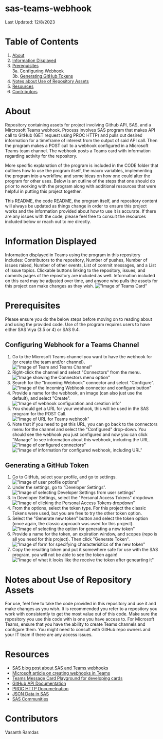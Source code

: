 # sas-teams-webhook
Last Updated: 12/8/2023

# Table of Contents
1. [About](https://github.com/varamdas/sas-teams-webhook/blob/main/README.md#about)  
2. [Information Displayed](https://github.com/varamdas/sas-teams-webhook/blob/main/README.md#information-displayed)  
3. [Prerequisites](https://github.com/varamdas/sas-teams-webhook/blob/main/README.md#prerequisites)   
    3a. [Configuring Webhook](https://github.com/varamdas/sas-teams-webhook/blob/main/README.md#configuring-webhook-for-a-teams-channel)    
    3b. [Generating GitHub Tokens](https://github.com/varamdas/sas-teams-webhook/blob/main/README.md#generating-a-github-token)  
4. [Notes about Use of Repository Assets](https://github.com/varamdas/sas-teams-webhook/blob/main/README.md#notes-about-use-of-repository-assets)    
5. [Resources](https://github.com/varamdas/sas-teams-webhook/blob/main/README.md#resources)  
6. [Contributors](https://github.com/varamdas/sas-teams-webhook/blob/main/README.md#contributors)  

# About
Repository containing assets for project involving Github API, SAS, and a Mircrosoft Teams webhook.
Process involves SAS program that makes API call to GitHub (GET request using PROC  HTTP) and pulls out desired information for a timeframe of interest from the output of said API call. Then the program makes a POST call to a webhook configured in a Microsoft Teams team channel. The webhook posts a Teams card with information regarding activity for the repository.

More specific explanation of the program is included in the CODE folder that outlines how to use the program itself, the macro variables, implementing the program into a workflow, and some ideas on how one could alter the program for other uses. Below is an outline of the steps that one should do prior to working with the program along with additional resources that were helpful in putting this project together.

This README, the code README, the program itself, and repository content will always be updated as things change in order to ensure this project works and the information provided about how to use it is accurate. If there are any issues with the code, please feel free to consult the resources included below or reach out to me directly.

# Information Displayed
Information displayed in Teams using the program in this repository includes: Contributors to the repository, Number of pushes, Number of issues raised, Number of other events, List of commit messages, and a List of Issue topics. Clickable buttons linking to the repository, issues, and commits pages of the repository are included as well. Information included on this card may be adjusted over time, and anyone who pulls the assets for this project can make changes as they wish.
!["Image of Teams Card"](./Images/Teams_Card.png)

# Prerequisites
Please ensure you do the below steps before moving on to reading about and using the provided code. Use of the program requires users to have either SAS Viya (3.5 or 4) or SAS 9.4.

## Configuring Webhook for a Teams Channel
1. Go to the Microsoft Teams channel you want to have the webhook for (or create the team and/or channel).  
    !["Image of Team and Teams Channel"](./Images/Teams_Prereq_1.png)
2. Right-click the channel and select "Connectors" from the menu.  
    !["Image showing the Connectors menu option"](./Images/Teams_Prereq_2.png)
4. Search for the "Incoming Webhook" connector and select "Configure".  
    !["Image of the Incoming Webhook connector and configure button"](./Images/Teams_Prereq_3.png)
5. Provide a name for the webhook, an image (can also just use the default), and select "Create".  
    !["Image of webhook configuration and creation info"](./Images/Teams_Prereq_4.png)
6. You should get a URL for your webhook, this will be used in the SAS program for the POST Call.  
    !["Image of URL for Teams webhook"](./Images/Teams_Prereq_5.png)
7. Note that if you need to get this URL, you can go back to the connectors menu for the channel and select the "Configured" drop-down. You should see the webhook you just configured and now you can click "Manage" to see information about this webhook, including the URL.  
    !["Image of configured connectors"](./Images/Teams_Prereq_6a.png)  
    !["Image of information for configured webhook, including URL"](./Images/Teams_Prereq_6b.png)

## Generating a GitHub Token
1. Go to GitHub, select your profile, and go to settings.  
    !["Image of user profile options"](./Images/Token_Prereq_1.png)
2. Under the settings, go to "Developer Settings".  
    !["Image of selecting Developer Settings from user settings"](./Images/Token_Prereq_2.png)
3. In Developer Settings, select the "Personal Access Tokens" dropdown.  
    !["Image of clicking the Personal Access Tokens dropdown"](./Images/Token_Prereq_3.png)
4. From the options, select the token type. For this project the classic Tokens were used, but you are free to try the other token option.
5. Select the "Generate new token" button and select the token option (once again, the classic approach was used for this project).  
    !["Image of selecting the option for generating a new token"](./Images/Token_Prereq_4.png)
6. Provide a name for the token, an expiration window, and scopes (repo is all you need for this project). Then click "Generate Token".  
    !["Image of form for specifying characterisitics of the new token"](./Images/Token_Prereq_5.png)
7. Copy the resulting token and put it somewhere safe for use with the SAS program, you will not be able to see the token again!  
    !["Image of what it looks like the receive the token after genearting it"](./Images/Token_Prereq_6.png)

# Notes about Use of Repository Assets
For use, feel free to take the code provided in this repository and use it and make changes as you wish. It is recommended you refer to a repository you work with consistently to get the most value out of this code. Make sure the repository you use this code with is one you have access to. For Microsoft Teams, ensure that you have the ability to create Teams channels and configure them. You might need to consult with GitHub repo owners and your IT team if there are any access issues.

# Resources
- [SAS blog post about SAS and Teams webhooks](https://blogs.sas.com/content/sasdummy/2019/09/05/sas-microsoft-teams/)
- [Microsoft article on creating webhooks in Teams](https://learn.microsoft.com/en-us/microsoftteams/platform/webhooks-and-connectors/how-to/add-incoming-webhook?tabs=dotnet)
- [Teams Message Card Playground for developing cards](https://messagecardplayground.azurewebsites.net)
- [GitHub API Documentation](https://docs.github.com/en/rest?apiVersion=2022-11-28)
- [PROC HTTP Documetnation](https://go.documentation.sas.com/doc/en/pgmsascdc/9.4_3.5/proc/n0t7v16eitluu2n15ffpfeafqszs.htm)
- [JSON Data in SAS](https://communities.sas.com/t5/Ask-the-Expert/How-to-use-JSON-data-in-SAS-Q-amp-A-and-on-demand-recording/ta-p/878508)
- [SAS Communities](https://communities.sas.com)

# Contributors
Vasanth Ramdas  
